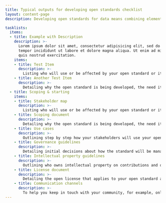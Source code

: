 ```yaml
---
title: Typical outputs for developing open standards checklist
layout: content-page
description: Developing open standards for data means combining elements of a technical activity, stakeholder coordination and community engagement. Use this checklist to track typical outputs at each stage.

tasklists:
  items:
  - title: Example with Description
    description: >-
      Lorem ipsum dolor sit amet, consectetur adipisicing elit, sed do eiusmod
      tempor incididunt ut labore et dolore magna aliqua. Ut enim ad minim veniam,
      quis nostrud exercitation.
    items:
    - title: Test Item
      description: >-
        Listing who will use or be affected by your open standard or its outputs - include your early adopters, the first to engage with the standard
    - title: Another Test Item
      description: >-
        Detailing why the open standard is being developed, the need it meets or problem it solves, the vision for the standard, and what is in and out of scope
  - title: Scoping & starting
    items:
    - title: Stakeholder map
      description: >-
        Listing who will use or be affected by your open standard or its outputs - include your early adopters, the first to engage with the standard
    - title: Scoping document
      description: >-
        Detailing why the open standard is being developed, the need it meets or problem it solves, the vision for the standard, and what is in and out of scope
    - title: Use cases
      description: >-
        Outlining step by step how your stakeholders will use your open standard or its outputs to meet their need or solve their problem
    - title: Governance guidelines
      description: >-
        Detailing initial decisions about how the standard will be managed
    - title: Intellectual property guidelines
      description: >-
        Outlining who owns intellectual property on contributions and outputs
    - title: License document
      description: >-
        Detailing the open license that applies to your open standard and to contributions
    - title: Communication channels
      description: >-
        To help you keep in touch with your community, for example, online forums, newsletters, social media, offline meetups, and groups
---
```

<!-- 
## Scoping & starting
- title: Scoping & starting
  items:
  - title: Stakeholder map
    description: >-
      Listing who will use or be affected by your open standard or its outputs - include your early adopters, the first to engage with the standard
  - title: Scoping document
    description: >-
      Detailing why the open standard is being developed, the need it meets or problem it solves, the vision for the standard, and what is in and out of scope
  - title: Use cases
    description: >-
      Outlining step by step how your stakeholders will use your open standard or its outputs to meet their need or solve their problem
  - title: Governance guidelines
    description: >-
      Detailing initial decisions about how the standard will be managed
  - title: Intellectual property guidelines
    description: >-
      Outlining who owns intellectual property on contributions and outputs
  - title: License document
    description: >-
      Detailing the open license that applies to your open standard and to contributions
  - title: Communication channels
    description: >-
      To help you keep in touch with your community, for example, online forums, newsletters, social media, offline meetups, and groups

## Development

title: Open standard
description: >-
  Stable machine and human-readable forms the standard
title: Tutorials
description: >-
  Documentation suitable for beginners or newcomers that supports learning how to use the standard or its output.
title: Explanations
description: >-
  Articles aimed at improving understanding by giving context, for example, explaining how the standard is being used by early adopters
title: How-to guides
description: >-
  Exploring how to adopt, use or implement the standard (or its outputs) step-by-step to solve a problem or meet a need
title: References
description: >-
  Concise documentation that provide technical descriptions, for example, human-readable versions of the open standard
title: Peer experiences
description: >-
  Detailing early adopters experiences to provide guidance to others and feedback for the review stage
title: Translations
description: >-
  Multilingual translation of the open standard, associated documentation and website content (if necessary to support other languages)
title: Tools
description: >-
  For converting, validating and viewing data that uses the standard and code libraries for processing or analysing the standard
title: Test suites of data
description: >-
  Data that both conforms to and breaks the standard to demonstrate scenarios adopters will encounter, handle or report

## Launch & adoption

title: Stakeholder map
description: >-
  Listing who will use or be affected by your open standard or its outputs - updated to include new stakeholders who have adopted the standard
title: Registered adopters
description: >-
  Listing people and organisations who have registered in forums, been in touch or attended workshops and events - this will help to understand the makeup of your community
title: Adoption statistics
description: >-
  Tracking the people, organisations and applications using the standard that will help to understand how the standard is being used
title: Communication statistics
description: >-
  Analysing the reach of the launch event, where the open standard is being mentioned and by whom

## Review

title: Review documentation
description: >-
  Documenting the review process including who was involved, what was considered and why, and how this impacted the decision
title: Review decision
description: >-
  Detailing the decision on the future of the open standard which may be to update and maintain it, to update and re-scope it, or to retire the standard
title: Communication releases
description: >-
  Listing location of press releases, blog posts, announcements or other communications with stakeholders to explain the decision 

## Update

title: Development outputs
description: >-
  All items listed in the development section 
title: List of changes
description: >-
  Detailing what’s new or updated for guiding the development process and sharing with the community
title: Translations
description: >-
  Updated multilingual translation of the open standard, associated documentation and website content (if necessary to support other languages)

## Retire

title: Archived content
description: >-
  Archiving a final version of the open standard, documentation and guides, and website content in an archiving service like [Internet Archive](https://archive.org)
title: Notice of retirement
description: >-
  Detailing the retirement of the standard, what this means for the community and any actions that can be taken in future
 -->

